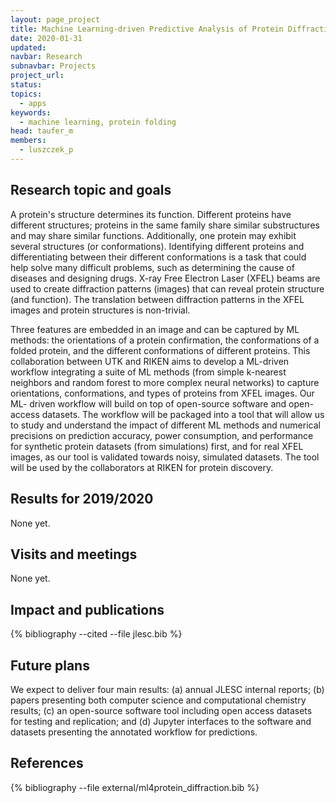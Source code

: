 ```yaml
---
layout: page_project
title: Machine Learning-driven Predictive Analysis of Protein Diffraction Data
date: 2020-01-31
updated:
navbar: Research
subnavbar: Projects
project_url:
status:
topics:
  - apps
keywords:
  - machine learning, protein folding
head: taufer_m
members:
  - luszczek_p
---
```


## Research topic and goals

A protein's structure determines its function. Different proteins have different structures; proteins in the
same family share similar substructures and may share similar functions. Additionally, one protein may
exhibit several structures (or conformations). Identifying different proteins and differentiating between
their different conformations is a task that could help solve many difficult problems, such as determining
the cause of diseases and designing drugs. X-ray Free Electron Laser (XFEL) beams are used to create
diffraction patterns (images) that can reveal protein structure (and function). The translation between
diffraction patterns in the XFEL images and protein structures is non-trivial.

Three features are embedded in an image and can be captured by ML methods: the orientations of a
protein confirmation, the conformations of a folded protein, and the different conformations of different
proteins. This collaboration between UTK and RIKEN aims to develop a ML-driven workflow integrating
a suite of ML methods (from simple k-nearest neighbors and random forest to more complex neural
networks) to capture orientations, conformations, and types of proteins from XFEL images. Our ML-
driven workflow will build on top of open-source software and open-access datasets. The workflow will
be packaged into a tool that will allow us to study and understand the impact of different ML methods and
numerical precisions on prediction accuracy, power consumption, and performance for synthetic protein
datasets (from simulations) first, and for real XFEL images, as our tool is validated towards noisy,
simulated datasets. The tool will be used by the collaborators at RIKEN for protein discovery.

## Results for 2019/2020
None yet.

## Visits and meetings
None yet.

## Impact and publications

{% bibliography --cited --file jlesc.bib %}


## Future plans
We expect to deliver four main results: (a) annual JLESC internal reports; (b) papers presenting both
computer science and computational chemistry results; (c) an open-source software tool including open
access datasets for testing and replication; and (d) Jupyter interfaces to the software and datasets
presenting the annotated workflow for predictions.

## References

{% bibliography --file external/ml4protein_diffraction.bib %}
